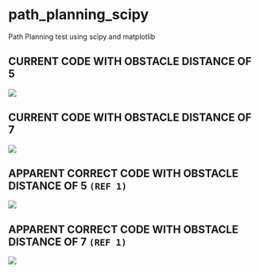 # path_planning_scipy
Path Planning test using scipy and matplotlib

## CURRENT CODE WITH OBSTACLE DISTANCE OF 5
![](https://github.com/ed20b006/path_planning_scipy/tree/main/GIF/non_obsD_5.gif)

## CURRENT CODE WITH OBSTACLE DISTANCE OF 7
![](https://github.com/ed20b006/path_planning_scipy/tree/main/GIF/non_obsD_7.gif)

## APPARENT CORRECT CODE WITH OBSTACLE DISTANCE OF 5 `(REF 1)`
![](https://github.com/ed20b006/path_planning_scipy/tree/main/GIF/dividing_W_by_depth_obsD_5.gif)

## APPARENT CORRECT CODE WITH OBSTACLE DISTANCE OF 7 `(REF 1)`
![](https://github.com/ed20b006/path_planning_scipy/tree/main/GIF/dividing_W_by_depth.gif)

